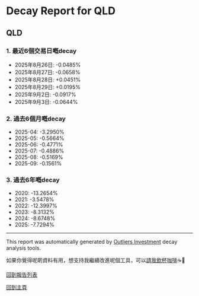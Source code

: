 # Decay Report for QLD

## QLD

### 1. 最近6個交易日嘅decay

- 2025年8月26日: -0.0485%
- 2025年8月27日: -0.0658%
- 2025年8月28日: +0.0451%
- 2025年8月29日: +0.0195%
- 2025年9月2日: -0.0917%
- 2025年9月3日: -0.0644%

### 2. 過去6個月嘅decay

- 2025-04: -3.2950%
- 2025-05: -0.5664%
- 2025-06: -0.4771%
- 2025-07: -0.4886%
- 2025-08: -0.5169%
- 2025-09: -0.1561%

### 3. 過去6年嘅decay

- 2020: -13.2654%
- 2021: -3.5478%
- 2022: -12.3997%
- 2023: -8.3132%
- 2024: -8.6748%
- 2025: -7.7294%

------------------------------
This report was automatically generated by [Outliers Investment](https://outliersecon.github.io/Outliers-Investment/) decay analysis tools.

如果你覺得呢啲資料有用，想支持我繼續改進呢個工具，可以[請我飲杯咖啡](https://buymeacoffee.com/outliersecon)☕🙏

[回到報告列表](https://outliersecon.github.io/Outliers-Investment/reports/reports_public)

[回到主頁](https://outliersecon.github.io/Outliers-Investment/)